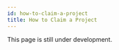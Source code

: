 ```yaml
---
id: how-to-claim-a-project
title: How to Claim a Project
---
```


This page is still under development.
